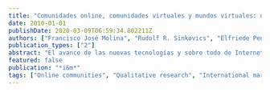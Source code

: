 ```yaml
---
title: "Comunidades online, comunidades virtuales y mundos virtuales: una revisión teórica y aplicación empresarial"
date: 2010-01-01
publishDate: 2020-03-09T06:59:34.802211Z
authors: ["Francisco José Molina", "Rudolf R. Sinkovics", "Elfriede Penz", "Esther Lopez"]
publication_types: ["2"]
abstract: "El avance de las nuevas tecnologías y sobre todo de Internet ha promovido  nuevas herramientas tales como las comunidades virtuales, las comunidades online y los mundos virtuales. Estas aplicaciones son vistas como fuentes de información utilizadas para compartir ideas, construir comunidades y contactar con otros consumidores. Sin embargo, existe falta de acuerdo en cómo definir cada una de estas herramientas y los términos son utilizados indistintamente. Por ello, uno de los objetivos de este estudio es analizar las diferencias entre cada una de ellas con el fin de que sirvan para identificar necesidades y deseos de los individuos. Al mismo tiempo, se analizan las principales aplicaciones empresariales de estas herramientas, con el objetivo de establecer recomendaciones útiles para las empresas."
featured: false
publication: "*i&m*"
tags: ["Online communities", "Qualitative research", "International marketing", ""]
---
```


